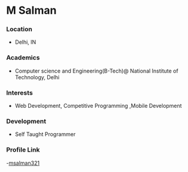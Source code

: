 # M Salman
### Location

- Delhi, IN
### Academics

- Computer science and Engineering(B-Tech)@ National Institute of Technology, Delhi

### Interests

- Web Development, Competitive Programming ,Mobile Development

### Development

- Self Taught Programmer


### Profile Link

-[msalman321](https://github.com/msalman321)
